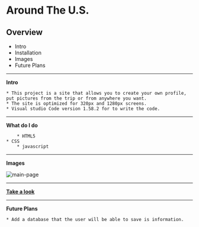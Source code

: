 # Around The U.S.

## Overview

* Intro
* Installation
* Images
* Future Plans	

-----------------------------------------------

**Intro**

	* This project is a site that allows you to create your own profile, put pictures from the trip or from anywhere you want.
	* The site is optimized for 320px and 1280px screens.
	* Visual studio Code version 1.58.2 for to write the code.

-----------------------------------------------

**What do I do**

    	* HTML5 
   	* CSS 
    	* javascript 
    
-----------------------------------------------

**Images**

![main-page](https://user-images.githubusercontent.com/65240374/130342252-f08cf4f3-fee8-4f12-9ec2-38da1bd6115b.png)

-----------------------------------------------

**[Take a look](https://idan-porat.github.io/web_project_4/index.html)**

-----------------------------------------------

**Future Plans**

	* Add a database that the user will be able to save is information.	
